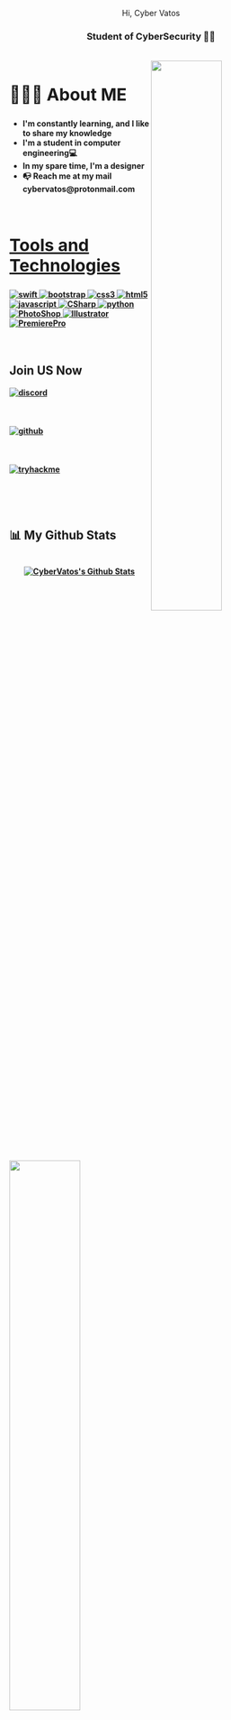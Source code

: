 
<p align="center"(https://cdn.discordapp.com/attachments/857335828011155490/858401080710922260/image0.gif)
<h1 align ="center">Hi, Cyber Vatos </h1>
<h3 align = "center"><strong> Student of CyberSecurity 👩‍💻 </h3>
  
<br>

<img src = "https://i.imgur.com/yb4hY6S.png" align ="right" width = 50%>
<div align = left width = 50%>
<h2 style="font-size:30px"><b> 🙋🏻‍♂️ About ME <b></h2>
<ul>
<li>I'm constantly learning, and I like to share my knowledge</li>
<li>I'm a student in computer engineering💻</li>
<li>In my spare time, I'm a designer</li>
<li>📭 Reach me at my mail cybervatos@protonmail.com</li>
<ul>
</div>
<br>


<h2 style="font-size:30px" align ="left" width = 100%><u>Tools and Technologies</u></h2>
<p align="left"> <a href="https://www.apple.com/swift/" target="_blank"> <img src="https://img.shields.io/badge/Swift-FFFFFF?style=for-the-badge&logo=ios&logoColor=black" alt="swift" /> </a> <a href="https://getbootstrap.com" target="_blank"> <img src="https://img.shields.io/badge/Bootstrap-563D7C?style=for-the-badge&logo=bootstrap&logoColor=white" alt="bootstrap" /> </a> <a href="https://www.w3schools.com/css/" target="_blank"> <img src="https://img.shields.io/badge/CSS3-1572B6?style=for-the-badge&logo=css3&logoColor=white"
 alt="css3"  /> </a> <a href="https://www.w3.org/html/" target="_blank"> <img src="https://img.shields.io/badge/HTML5-E34F26?style=for-the-badge&logo=html5&logoColor=white" alt="html5" /> </a> <a href="https://www.javascript.com/" target="_blank"> <img src="https://img.shields.io/badge/JavaScript-ED8B00?style=for-the-badge&logo=javascript&logoColor=white" alt="javascript" /> </a> <a href="https://docs.microsoft.com/dotnet/csharp/" target="_blank"> <img src="https://img.shields.io/badge/CSharp-8b32a8?&style=for-the-badge&logo=csharp&logoColor=white" alt="CSharp" /> </a>  </a> <a href="https://www.python.org" target="_blank"> <img src="https://img.shields.io/badge/Python 3-FFD43B?style=for-the-badge&logo=python&logoColor=darkgreen" alt="python"  /> </a>
<a href="https://www.adobe.com/" target="_blank"> <img src="https://img.shields.io/badge/Photoshop-001e36?style=for-the-badge&logo=Adobe%20Photoshop&logoColor=white" alt="PhotoShop" /> </a> <a href="https://www.adobe.com/" target="_blank"> <img src="https://img.shields.io/badge/Illustrator-330000?&style=for-the-badge&logo=Adobe%20Illustrator&logoColor=yellow" alt="Illustrator" /> </a>  </a> <a href="https://www.adobe.com/" target="_blank"> <img src="https://img.shields.io/badge/Premiere-00005b?style=for-the-badge&logo=Adobe%20Premiere%20Pro&logoColor=white" alt="PremierePro"  /> </a>
<br>
<br>
<br>
<img src ="https://i.imgur.com/NHw4oi1.png" align = "left" width = 50%>
<div>
<h2  > Join US Now</h2>


[<img align="top" alt="discord" src="https://img.shields.io/badge/Discord-5165f6?style=for-the-badge&logo=discord&logoColor=white" />](https://discord.gg/rSMWkWn6F8)
<br>  
<br>  
[<img align="top" alt="github" src="https://img.shields.io/badge/GitHub-000000?style=for-the-badge&logo=github&logoColor=white" />](https://github.com/CyberVatos)
<br>  
<br>  
[<img align="top" alt="tryhackme" src="https://img.shields.io/badge/TryHackMe-3ce26a?style=for-the-badge&logo=tryhackme&logoColor=white"/>](	
https://tryhackme.com/p/CyberVATOS/)
<br>  
<br>  
</div>
<br>

## 📊 My Github Stats
<p align="center">
  <br/>
    <a href="https://github.com/cybervatos/github-readme-stats"><img alt="CyberVatos's Github Stats" src="https://github-readme-stats.vercel.app/api?username=CyberVatos&show_icons=true&count_private=true&theme=react&hide_border=true&bg_color=0D1117" /></a>
  <a href="https://github.com/Chaitanya-Pratap-Singh/github-readme-stats"><img alt="Chaitanya-Pratap-Singh's Top Languages" src="https://github-readme-stats.vercel.app/api/top-langs/?username=CyberVatos&langs_count=8&count_private=true&layout=compact&theme=react&hide_border=true&bg_color=0D1117" /></a>
  <br/>
</p>


----

